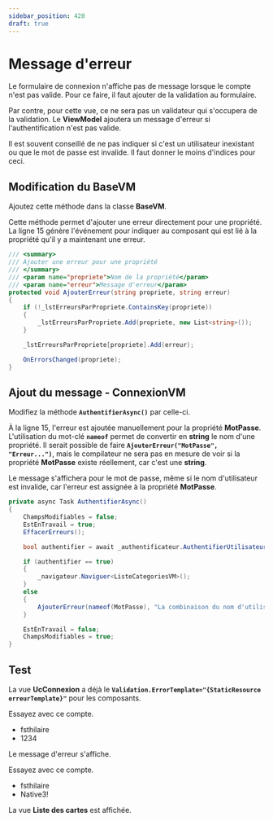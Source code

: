 ```yaml
---
sidebar_position: 420
draft: true
---
```



# Message d'erreur

Le formulaire de connexion n'affiche pas de message lorsque le compte n'est pas valide. Pour ce faire, il faut ajouter de la validation au formulaire.

Par contre, pour cette vue, ce ne sera pas un validateur qui s'occupera de la validation. Le **ViewModel** ajoutera un message d'erreur si l'authentification n'est pas valide.

Il est souvent conseillé de ne pas indiquer si c'est un utilisateur inexistant ou que le mot de passe est invalide. Il faut donner le moins d'indices pour ceci.

## Modification du BaseVM

Ajoutez cette méthode dans la classe **BaseVM**.

Cette méthode permet d'ajouter une erreur directement pour une propriété. La ligne 15 génère l'événement pour indiquer au composant qui est lié à la propriété qu'il y a maintenant une erreur.

```csharp showLineNumbers
/// <summary>
/// Ajouter une erreur pour une propriété
/// </summary>
/// <param name="propriete">Nom de la propriété</param>
/// <param name="erreur">Message d'erreur</param>
protected void AjouterErreur(string propriete, string erreur)
{
    if (!_lstErreursParPropriete.ContainsKey(propriete))
    {
        _lstErreursParPropriete.Add(propriete, new List<string>());
    }

    _lstErreursParPropriete[propriete].Add(erreur);

    OnErrorsChanged(propriete);
}
```

## Ajout du message - ConnexionVM

Modifiez la méthode **`AuthentifierAsync()`** par celle-ci.

À la ligne 15, l'erreur est ajoutée manuellement pour la propriété **MotPasse**. L'utilisation du mot-clé **`nameof`** permet de convertir en **string** le nom d'une propriété. Il serait possible de faire **`AjouterErreur("MotPasse", "Erreur...")`**, mais le compilateur ne sera pas en mesure de voir si la propriété **MotPasse** existe réellement, car c'est une **string**.

Le message s'affichera pour le mot de passe, même si le nom d'utilisateur est invalide, car l'erreur est assignée à la propriété **MotPasse**.

```csharp showLineNumbers
private async Task AuthentifierAsync()
{
    ChampsModifiables = false;
    EstEnTravail = true;
    EffacerErreurs();

    bool authentifier = await _authentificateur.AuthentifierUtilisateurAsync(NomUtilisateur, MotPasse);

    if (authentifier == true)
    {
        _navigateur.Naviguer<ListeCategoriesVM>();
    }
    else
    {
        AjouterErreur(nameof(MotPasse), "La combinaison du nom d'utilisateur et du mot de passe n'est pas valide.");
    }

    EstEnTravail = false;
    ChampsModifiables = true;
}
```

## Test

La vue **UcConnexion** a déjà le **`Validation.ErrorTemplate="{StaticResource erreurTemplate}"`** pour les composants.

Essayez avec ce compte.

- fsthilaire
- 1234

Le message d'erreur s'affiche.

Essayez avec ce compte.

- fsthilaire
- Native3!

La vue **Liste des cartes** est affichée.

